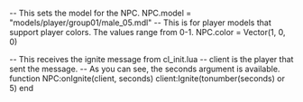 -- This sets the model for the NPC.
NPC.model = "models/player/group01/male_05.mdl"
-- This is for player models that support player colors. The values range from 0-1.
NPC.color = Vector(1, 0, 0)

-- This receives the ignite message from cl_init.lua
-- client is the player that sent the message.
-- As you can see, the seconds argument is available.
function NPC:onIgnite(client, seconds)
	client:Ignite(tonumber(seconds) or 5)
end
